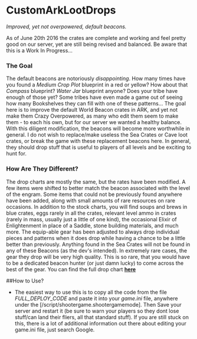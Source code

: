 # CustomArkLootDrops  

_Improved, yet not overpowered, default beacons._  

As of June 20th 2016 the crates are complete and working and feel pretty good on our server, yet are still being revised and balanced. Be aware that this is a Work In Progress...  

### The Goal  
The default beacons are notoriously _disappointing_. How many times have you found a _Medium Crop Plot_ blueprint in a red or yellow? How about that _Compass_ blueprint? _Water Jar_ blueprint anyone? Does your tribe have enough of those yet? Some tribes have even made a game out of seeing how many Bookshelves they can fill with one of these patterns...   The goal here is to improve the default World Beacon crates in ARK, and yet not make them Crazy Overpowered, as many who edit them seem to make them - to each his own, but for our server we wanted a healthy balance. With this diligent modification, the beacons will become more worthwhile in general. I do not wish to replace/make useless the Sea Crates or Cave loot crates, or break the game with these replacement beacons here. In general, they should drop stuff that is useful to players of all levels and be exciting to hunt for.  

### How Are They Different? 
The drop charts are mostly the same, but the rates have been modified. A few items were shifted to better match the beacon associated with the level of the engram. Some items that could not be previously found anywhere have been added, along with small amounts of rare resources on rare occasions. In addition to the stock charts, you will find soups and brews in blue crates, eggs rarely in all the crates, relevant level ammo in crates (rarely in mass, usually just a little of one kind), the occasional Elixir of Enlightenment in place of a Saddle, stone building materials, and much more. The equip-able gear has been adjusted to always drop individual pieces and patterns when it does drop while having a chance to be a little better than previously. Anything found in the Sea Crates will not be found in any of these Beacons (as the dev's intended). In extremely rare cases, the gear they drop will be very high quality. This is so rare, that you would have to be a dedicated beacon hunter (or just damn lucky) to come across the best of the gear. You can find the full drop chart [**here**](https://github.com/bytePro17124/CustomArkLootDrops/blob/master/FULL_SUDO_CODE.md)  

##How to Use?  
* The easiest way to use this is to copy all the code from the file *FULL_DEPLOY_CODE* and paste it into your *game.ini* file, anywhere under the [/script/shootergame.shootergamemode]. Then Save your server and restart it (be sure to warn your players so they dont lose stuff/can land their fliers, all that standard stuff). If you are still stuck on this, there is a lot of additional information out there about editing your game.ini file, just search Google.  
